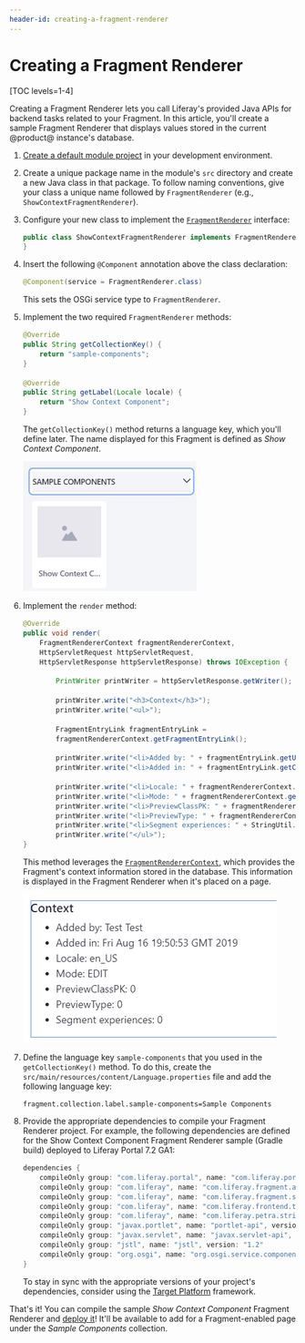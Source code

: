 ```yaml
---
header-id: creating-a-fragment-renderer
---
```


# Creating a Fragment Renderer

[TOC levels=1-4]

Creating a Fragment Renderer lets you call Liferay's provided Java APIs for
backend tasks related to your Fragment. In this article, you'll create a sample
Fragment Renderer that displays values stored in the current @product@
instance's database.

1.  [Create a default module project](/docs/7-2/reference/-/knowledge_base/r/creating-a-project)
    in your development environment.

2.  Create a unique package name in the module's `src` directory and create
    a new Java class in that package. To follow naming conventions, give your
    class a unique name followed by `FragmentRenderer` (e.g.,
    `ShowContextFragmentRenderer`).

3.  Configure your new class to implement the
    [`FragmentRenderer`](@app-ref@/fragment/latest/javadocs/com/liferay/fragment/renderer/FragmentRenderer.html)
    interface:

    ```java
    public class ShowContextFragmentRenderer implements FragmentRenderer {
    }
    ```

4.  Insert the following `@Component` annotation above the class declaration:

    ```java
    @Component(service = FragmentRenderer.class)
    ```

    This sets the OSGi service type to `FragmentRenderer`.

5.  Implement the two required `FragmentRenderer` methods:

    ```java
    @Override
    public String getCollectionKey() {
        return "sample-components";
    }
    
    @Override
    public String getLabel(Locale locale) {
        return "Show Context Component";
    }
    ```

    The `getCollectionKey()` method returns a language key, which you'll define
    later. The name displayed for this Fragment is defined as *Show Context
    Component*.

    ![Figure 1: The new Fragment Renderer appears in its defined component collection.](../../../images/show-context-fragment-renderer.png)

6.  Implement the `render` method:

    ```java
    @Override
    public void render(
        FragmentRendererContext fragmentRendererContext,
        HttpServletRequest httpServletRequest,
        HttpServletResponse httpServletResponse) throws IOException {

    		PrintWriter printWriter = httpServletResponse.getWriter();

    		printWriter.write("<h3>Context</h3>");
    		printWriter.write("<ul>");

    		FragmentEntryLink fragmentEntryLink =
            fragmentRendererContext.getFragmentEntryLink();

    		printWriter.write("<li>Added by: " + fragmentEntryLink.getUserName());
    		printWriter.write("<li>Added in: " + fragmentEntryLink.getCreateDate());

    		printWriter.write("<li>Locale: " + fragmentRendererContext.getLocale());
    		printWriter.write("<li>Mode: " + fragmentRendererContext.getMode());
    		printWriter.write("<li>PreviewClassPK: " + fragmentRendererContext.getPreviewClassPK());
    		printWriter.write("<li>PreviewType: " + fragmentRendererContext.getPreviewType());
    		printWriter.write("<li>Segment experiences: " + StringUtil.merge(fragmentRendererContext.getSegmentsExperienceIds(), ", "));
    		printWriter.write("</ul>");
    }
    ```

    This method leverages the
    [`FragmentRendererContext`](/docs/7-2/frameworks/-/knowledge_base/f/developing-a-fragment-renderer#leveraging-the-fragmentrenderercontext),
    which provides the Fragment's context information stored in the database.
    This information is displayed in the Fragment Renderer when it's placed on
    a page.

    ![Figure 2: When adding the new Fragment Renderer to a page, the context information is displayed.](../../../images/show-context-fragment-renderer-page.png)

7.  Define the language key `sample-components` that you used in the
    `getCollectionKey()` method. To do this, create the
    `src/main/resources/content/Language.properties` file and add the following
    language key:

    ```properties
    fragment.collection.label.sample-components=Sample Components
    ```

8.  Provide the appropriate dependencies to compile your Fragment Renderer
    project. For example, the following dependencies are defined for the Show
    Context Component Fragment Renderer sample (Gradle build) deployed to
    Liferay Portal 7.2 GA1:

    ```groovy
    dependencies {
        compileOnly group: "com.liferay.portal", name: "com.liferay.portal.kernel", version: "4.13.0"
        compileOnly group: "com.liferay", name: "com.liferay.fragment.api", version: "2.7.2"
        compileOnly group: "com.liferay", name: "com.liferay.fragment.service", version: "2.0.10"
        compileOnly group: "com.liferay", name: "com.liferay.frontend.taglib", version: "4.0.15"
        compileOnly group: "com.liferay", name: "com.liferay.petra.string", version: "3.0.0"
        compileOnly group: "javax.portlet", name: "portlet-api", version: "3.0.0"
        compileOnly group: "javax.servlet", name: "javax.servlet-api", version: "3.0.1"
        compileOnly group: "jstl", name: "jstl", version: "1.2"
        compileOnly group: "org.osgi", name: "org.osgi.service.component.annotations", version: "1.3.0"
    }
    ```

    To stay in sync with the appropriate versions of your project's
    dependencies, consider using the
    [Target Platform](/docs/7-2/reference/-/knowledge_base/r/managing-the-target-platform)
    framework.

That's it! You can compile the sample *Show Context Component* Fragment Renderer
and [deploy it](/docs/7-2/reference/-/knowledge_base/r/deploying-a-project)!
It'll be available to add for a Fragment-enabled page under the *Sample
Components* collection.
